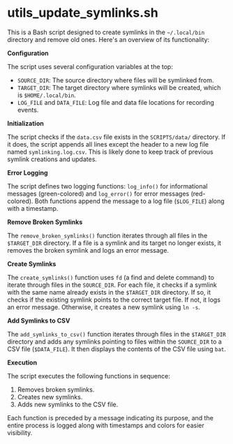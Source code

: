 # utils_update_symlinks.sh

This is a Bash script designed to create symlinks in the `~/.local/bin` directory and remove old ones. Here's an overview of its functionality:

**Configuration**

The script uses several configuration variables at the top:

* `SOURCE_DIR`: The source directory where files will be symlinked from.
* `TARGET_DIR`: The target directory where symlinks will be created, which is `$HOME/.local/bin`.
* `LOG_FILE` and `DATA_FILE`: Log file and data file locations for recording events.

**Initialization**

The script checks if the `data.csv` file exists in the `SCRIPTS/data/` directory. If it does, the script appends all lines except the header to a new log file named `symlinking.log.csv`. This is likely done to keep track of previous symlink creations and updates.

**Error Logging**

The script defines two logging functions: `log_info()` for informational messages (green-colored) and `log_error()` for error messages (red-colored). Both functions append the message to a log file (`$LOG_FILE`) along with a timestamp.

**Remove Broken Symlinks**

The `remove_broken_symlinks()` function iterates through all files in the `$TARGET_DIR` directory. If a file is a symlink and its target no longer exists, it removes the broken symlink and logs an error message.

**Create Symlinks**

The `create_symlinks()` function uses `fd` (a find and delete command) to iterate through files in the `SOURCE_DIR`. For each file, it checks if a symlink with the same name already exists in the `$TARGET_DIR` directory. If so, it checks if the existing symlink points to the correct target file. If not, it logs an error message. Otherwise, it creates a new symlink using `ln -s`.

**Add Symlinks to CSV**

The `add_symlinks_to_csv()` function iterates through files in the `$TARGET_DIR` directory and adds any symlinks pointing to files within the `SOURCE_DIR` to a CSV file (`$DATA_FILE`). It then displays the contents of the CSV file using `bat`.

**Execution**

The script executes the following functions in sequence:

1. Removes broken symlinks.
2. Creates new symlinks.
3. Adds new symlinks to the CSV file.

Each function is preceded by a message indicating its purpose, and the entire process is logged along with timestamps and colors for easier visibility.